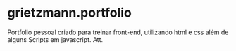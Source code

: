 # grietzmann.portfolio
Portfolio pessoal criado para treinar front-end,
utilizando html e css além de alguns Scripts em javascript.
Att.
#
